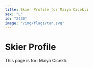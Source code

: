 ```yaml
---
title: Skier Profile for Maiya Cicekli
sex: "L"
id: "2430"
image: "/img/flags/tur.svg" 
---
```


# Skier Profile

This page is for: Maiya Cicekli.
    